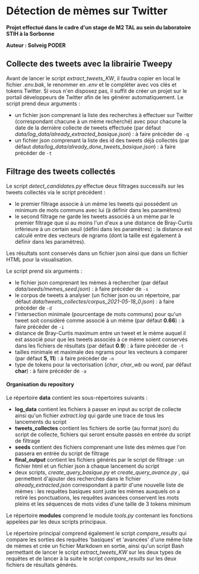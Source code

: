 # Détection de mèmes sur Twitter

**Projet effectué dans le cadre d'un stage de M2 TAL au sein du laboratoire STIH à la Sorbonne**

**Auteur : Solveig PODER**

## Collecte des tweets avec la librairie Tweepy

Avant de lancer le script *extract_tweets_KW*, il faudra copier en local le fichier *.env.bak*, le renommer en *.env* et le compléter avec vos clés et tokens Twitter. Si vous n'en disposez pas, il suffit de créer un projet sur le portail développeurs de Twitter afin de les générer automatiquement.
Le script prend deux arguments :
- un fichier json comprenant la liste des recherches à effectuer sur Twitter (correspondant chacune à un mème recherché) avec pour chacune la date de la dernière collecte de tweets effectuée (par défaut *data/log_data/already_extracted_basique.json*) : à faire précéder de ```-q```
- un fichier json comprenant la liste des id des tweets déjà collectés (par défaut *data/log_data/already_done_tweets_basique.json*) : à faire précéder de ```-t```


## Filtrage des tweets collectés

Le script *detect_candidates.py* effectue deux filtrages successifs sur les tweets collectés via le script précédent :
- le premier filtrage associe à un mème les tweets qui possèdent un minimum de mots communs avec lui (à définir dans les paramètres)
- le second filtrage ne garde les tweets associés à un mème par le premier filtrage que si au moins l'un d'eux a une distance de Bray-Curtis inférieure à un certain seuil (défini dans les paramètres) : la distance est calculé entre des vecteurs de ngrams (dont la taille est également à définir dans les paramètres).

Les résultats sont conservés dans un fichier json ainsi que dans un fichier HTML pour la visualisation.

Le script prend six arguments :
- le fichier json comprenant les mèmes à rechercher (par défaut *data/seeds/memes_seed.json*) : à faire précéder de ```-s```
- le corpus de tweets à analyser (un fichier json ou un répertoire, par défaut *data/tweets_collectes/corpus_2021-05-18_0.json*) : à faire précéder de ```-d```
- l'intersection minimale (pourcentage de mots communs) pour qu'un tweet soit considéré comme associé à un mème (par défaut **0.66**) : à faire précéder de ```-i```
- distance de Bray-Curtis maximum entre un tweet et le mème auquel il est associé pour que les tweets associés à ce mème soient conservés dans les fichiers de résultats (par défaut **0.9**) : à faire précéder de ```-t```
- tailles minimale et maximale des ngrams pour les vecteurs à comparer (par défaut **5, 11**) : à faire précéder de ```-n```
- type de tokens pour la vectorisation (*char*, *char_wb* ou *word*, par défaut **char**) : à faire précéder de ```-a```


#### Organisation du repository

Le répertoire **data** contient les sous-répertoires suivants :
- **log_data** contient les fichiers à passer en input au script de collecte ainsi qu'un fichier *extract.log* qui garde une trace de tous les lancements du script
- **tweets_collectes** contient les fichiers de sortie (au format json) du script de collecte, fichiers qui seront ensuite passés en entrée du script de filtrage
- **seeds** contient des fichiers comprenant une liste des mèmes que l'on passera en entrée du script de filtrage
- **final_output** contient les fichiers générés par le script de filtrage : un fichier html et un fichier json à chaque lancement du script
- deux scripts, *create_query_basique.py* et *create_query_avance.py* , qui permettent d'ajouter des recherches dans le fichier *already_extracted.json* correspondant à partir d'une nouvelle liste de mèmes : les requêtes basiques sont juste les mèmes auxquels on a retiré les ponctuations, les requêtes avancées conservent les mots pleins et les séquences de mots vides d'une taille de 3 tokens minimum

Le répertoire **modules** comprend le module *tools.py* contenant les fonctions appelées par les deux scripts principaux.

Le répertoire principal comprend également le script *compare_results* qui compare les sorties des requêtes 'basiques' et 'avancées' d'une même liste de mèmes et crée un fichier Markdown en sortie, ainsi qu'un script Bash permettant de lancer le script *extract_tweets_KW* sur les deux types de requêtes et de lancer à la suite le script *compare_results* sur les deux fichiers de résultats générés.